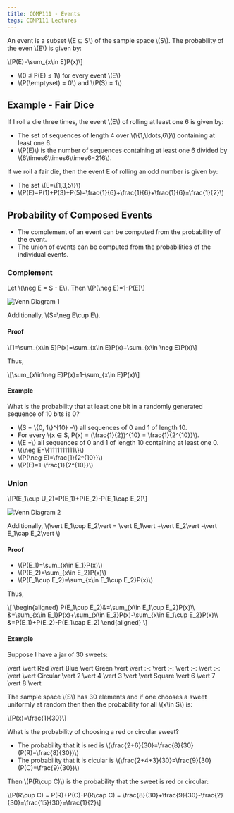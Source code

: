 ```yaml
---
title: COMP111 - Events
tags: COMP111 Lectures
---
```

An event is a subset \\(E ⊆ S\\) of the sample space \\(S\\). The probability of the even \\(E\\) is given by:

\\[P(E)=\\sum_{x\\in E}P(x)\\]

* \\(0 ≤ P(E) ≤ 1\\) for every event \\(E\\)
* \\(P(\\emptyset) = 0\\) and \\(P(S) = 1\\)

## Example - Fair Dice
If I roll a die three times, the event \\(E\\) of rolling at least one 6 is given by:

* The set of sequences of length 4 over \\(\\{1,\\ldots,6\\}\\) containing at least one 6.
* \\(P(E)\\) is the number of sequences containing at least one 6 divided by \\(6\\times6\\times6\\times6=216\\).

If we roll a fair die, then the event E of rolling an odd number is given by:

* The set \\(E=\\{1,3,5\\}\\)
* \\(P(E)=P(1)+P(3)+P(5)=\\frac{1}{6}+\\frac{1}{6}+\\frac{1}{6}=\\frac{1}{2}\\)

## Probability of Composed Events
* The complement of an event can be computed from the probability of the event.
* The union of events can be computed from the probabilities of the individual events.

### Complement
Let \\(\\neg E = S - E\\). Then \\(P(\\neg E)=1-P(E)\\)

![Venn Diagram 1]({{site.baseurl}}/assets/COMP111/Lectures/2020-11-18-2-1.png)

Additionally, \\(S=\\neg E\\cup E\\).

#### Proof

\\[1=\\sum_{x\\in S}P(x)=\\sum_{x\\in E}P(x)+\\sum_{x\\in \\neg E}P(x)\\]

Thus,

\\[\\sum_{x\\in\\neg E}P(x)=1-\\sum_{x\\in E}P(x)\\]

#### Example
What is the probability that at least one bit in a randomly generated sequence of 10 bits is 0?

* \\(S = \\{0, 1\\}^{10} =\\) all sequences of 0 and 1 of length 10.
* For every \\(x ∈ S, P(x) = (\\frac{1}{2})^{10} = \\frac{1}{2^{10}}\\).
* \\(E =\\) all sequences of 0 and 1 of length 10 containing at least one 0.
* \\(\\neg E=\\{1111111111\\}\\)
* \\(P(\\neg E)=\\frac{1}{2^{10}}\\)
* \\(P(E)=1-\\frac{1}{2^{10}}\\)

### Union
\\[P(E_1\\cup U_2)=P(E_1)+P(E_2)-P(E_1\\cap E_2)\\]

![Venn Diagram 2]({{site.baseurl}}/assets/COMP111/Lectures/2020-11-18-2-2.png)

Additionally, \\(\\vert E_1\\cup E_2\\vert  = \\vert E_1\\vert +\\vert E_2\\vert -\\vert E_1\\cap E_2\\vert \\)

#### Proof

* \\(P(E_1)=\\sum_{x\\in E_1}P(x)\\)
* \\(P(E_2)=\\sum_{x\\in E_2}P(x)\\)
* \\(P(E_1\\cup E_2)=\\sum_{x\\in E_1\\cup E_2}P(x)\\)

Thus,

\\[
\\begin{aligned}
P(E_1\\cup E_2)&=\\sum_{x\\in E_1\\cup E_2}P(x)\\\\
&=\\sum_{x\\in E_1}P(x)+\\sum_{x\\in E_3}P(x)-\\sum_{x\\in E_1\\cup E_2}P(x)\\\\
&=P(E_1)+P(E_2)-P(E_1\\cap E_2)
\\end{aligned}
\\]

#### Example
Suppose I have a jar of 30 sweets:

\\vert  \\vert  Red \\vert  Blue \\vert  Green \\vert 
\\vert  :-: \\vert  :-: \\vert  :-: \\vert  :-: \\vert 
\\vert  Circular \\vert  2 \\vert  4 \\vert  3 \\vert 
\\vert  Square \\vert  6 \\vert  7 \\vert  8 \\vert 

The sample space \\(S\\) has 30 elements and if one chooses a sweet uniformly at random then then the probability for all \\(x\\in S\\) is:

\\[P(x)=\\frac{1}{30}\\]

What is the probability of choosing a red or circular sweet?

* The probability that it is red is \\(\\frac{2+6}{30}=\\frac{8}{30}(P(R)=\\frac{8}{30})\\)
* The probability that it is cicular is \\(\\frac{2+4+3}{30}=\\frac{9}{30}(P(C)=\\frac{9}{30})\\)

Then \\(P(R\\cup C)\\) is the probability that the sweet is red or circular:

\\[P(R\\cup C) = P(R)+P(C)-P(R\\cap C) = \\frac{8}{30}+\\frac{9}{30}-\\frac{2}{30}=\\frac{15}{30}=\\frac{1}{2}\\]
